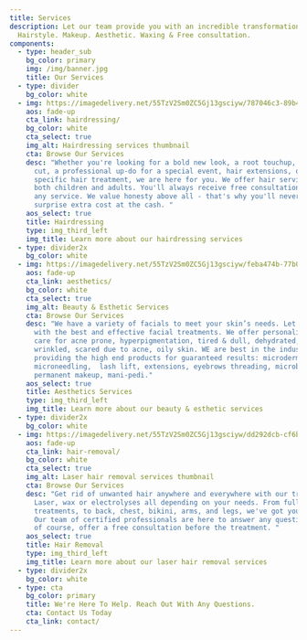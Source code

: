 ```yaml
---
title: Services
description: Let our team provide you with an incredible transformation.
  Hairstyle. Makeup. Aesthetic. Waxing & Free consultation.
components:
  - type: header_sub
    bg_color: primary
    img: /img/banner.jpg
    title: Our Services
  - type: divider
    bg_color: white
  - img: https://imagedelivery.net/55TzV2Sm0ZC5Gj13gsciyw/787046c3-89b4-4eb2-f7c8-19cbe544fc00/Square400px
    aos: fade-up
    cta_link: hairdressing/
    bg_color: white
    cta_select: true
    img_alt: Hairdressing services thumbnail
    cta: Browse Our Services
    desc: "Whether you're looking for a bold new look, a root touchup, a maintenance
      cut, a professional up-do for a special event, hair extensions, or a
      specific hair treatment, we are here for you. We offer hair services for
      both children and adults. You'll always receive free consultation before
      any service. We value honesty above all - that's why you'll never get a
      surprise extra cost at the cash. "
    aos_select: true
    title: Hairdressing
    type: img_third_left
    img_title: Learn more about our hairdressing services
  - type: divider2x
    bg_color: white
  - img: https://imagedelivery.net/55TzV2Sm0ZC5Gj13gsciyw/feba474b-77b0-4a11-55b4-50345bdc1000/Square400px
    aos: fade-up
    cta_link: aesthetics/
    bg_color: white
    cta_select: true
    img_alt: Beauty & Esthetic Services
    cta: Browse Our Services
    desc: "We have a variety of facials to meet your skin’s needs. Let us advise you
      with the best and effective facial treatments. We offer personalized skin
      care for acne prone, hyperpigmentation, tired & dull, dehydrated,
      wrinkled, scared due to acne, oily skin. WE are best in the industry by
      providing the high end products for guaranteed results: microdermabrasion,
      microneedling,  lash lift, extensions, eyebrows threading, microblading,
      permanent makeup, mani-pedi."
    aos_select: true
    title: Aesthetics Services
    type: img_third_left
    img_title: Learn more about our beauty & esthetic services
  - type: divider2x
    bg_color: white
  - img: https://imagedelivery.net/55TzV2Sm0ZC5Gj13gsciyw/dd292dcb-cf6b-4873-6ab4-b124fe63e300/Square400px
    aos: fade-up
    cta_link: hair-removal/
    bg_color: white
    cta_select: true
    img_alt: Laser hair removal services thumbnail
    cta: Browse Our Services
    desc: "Get rid of unwanted hair anywhere and everywhere with our treatments.
      Laser, wax or electrolyses all depending on your needs. From full facial
      treatments, to back, chest, bikini, arms, and legs, we've got you covered.
      Our team of certified professionals are here to answer any questions and
      of course, offer a free consultation before the treatment. "
    aos_select: true
    title: Hair Removal
    type: img_third_left
    img_title: Learn more about our laser hair removal services
  - type: divider2x
    bg_color: white
  - type: cta
    bg_color: primary
    title: We're Here To Help. Reach Out With Any Questions.
    cta: Contact Us Today
    cta_link: contact/
---
```

